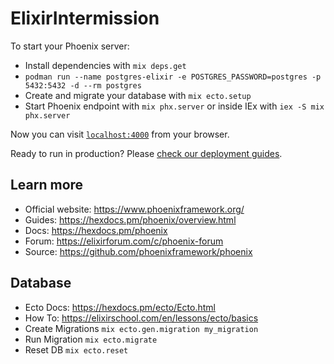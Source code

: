 # ElixirIntermission

To start your Phoenix server:

  * Install dependencies with `mix deps.get`
  * `podman run --name postgres-elixir -e POSTGRES_PASSWORD=postgres -p 5432:5432 -d --rm postgres`
  * Create and migrate your database with `mix ecto.setup`
  * Start Phoenix endpoint with `mix phx.server` or inside IEx with `iex -S mix phx.server`

Now you can visit [`localhost:4000`](http://localhost:4000) from your browser.

Ready to run in production? Please [check our deployment guides](https://hexdocs.pm/phoenix/deployment.html).

## Learn more

  * Official website: https://www.phoenixframework.org/
  * Guides: https://hexdocs.pm/phoenix/overview.html
  * Docs: https://hexdocs.pm/phoenix
  * Forum: https://elixirforum.com/c/phoenix-forum
  * Source: https://github.com/phoenixframework/phoenix

## Database
  * Ecto Docs: https://hexdocs.pm/ecto/Ecto.html
  * How To: https://elixirschool.com/en/lessons/ecto/basics
  * Create Migrations `mix ecto.gen.migration my_migration`
  * Run Migration `mix ecto.migrate`
  * Reset DB `mix ecto.reset`